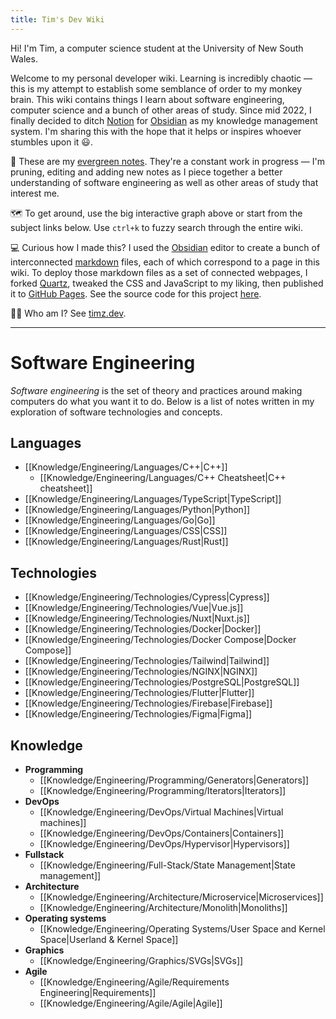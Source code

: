 ```yaml
---
title: Tim's Dev Wiki
---
```


Hi! I'm Tim, a computer science student at the University of New South Wales. 

Welcome to my personal developer wiki. Learning is incredibly chaotic — this is my attempt to establish some semblance of order to my monkey brain. This wiki contains things I learn about software engineering, computer science and a bunch of other areas of study. Since mid 2022, I finally decided to ditch [Notion](https://notion.so/) for [Obsidian](https://obsidian.md/) as my knowledge management system. I'm sharing this with the hope that it helps or inspires whoever stumbles upon it 😃.

🌲 These are my [evergreen notes](https://notes.andymatuschak.org/Evergreen_notes). They're a constant work in progress — I'm pruning, editing and adding new notes as I piece together a better understanding of software engineering as well as other areas of study that interest me.

🗺️ To get around, use the big interactive graph above or start from the subject links below. Use `ctrl+k` to fuzzy search through the entire wiki.

💻 Curious how I made this? I used the [Obsidian](https://obsidian.md/) editor to create a bunch of interconnected [markdown](https://www.markdownguide.org/) files, each of which correspond to a page in this wiki. To deploy those markdown files as a set of connected webpages, I forked <a href="https://github.com/jackyzha0/quartz">Quartz</a>, tweaked the CSS and JavaScript to my liking, then published it to [GitHub Pages](https://pages.github.com/). See the source code for this project <a href="https://github.com/Tymotex/wiki">here</a>.

👨‍💻 Who am I? See [timz.dev](https://timz.dev).

---

# Software Engineering
*Software engineering* is the set of theory and practices around making computers do what you want it to do. Below is a list of notes written in my exploration of software technologies and concepts.

## Languages
- [[Knowledge/Engineering/Languages/C++|C++]]
    - [[Knowledge/Engineering/Languages/C++ Cheatsheet|C++ cheatsheet]]
- [[Knowledge/Engineering/Languages/TypeScript|TypeScript]]
- [[Knowledge/Engineering/Languages/Python|Python]]
- [[Knowledge/Engineering/Languages/Go|Go]]
- [[Knowledge/Engineering/Languages/CSS|CSS]]
- [[Knowledge/Engineering/Languages/Rust|Rust]] 

## Technologies
- [[Knowledge/Engineering/Technologies/Cypress|Cypress]]
- [[Knowledge/Engineering/Technologies/Vue|Vue.js]]
- [[Knowledge/Engineering/Technologies/Nuxt|Nuxt.js]]
- [[Knowledge/Engineering/Technologies/Docker|Docker]]
- [[Knowledge/Engineering/Technologies/Docker Compose|Docker Compose]]
- [[Knowledge/Engineering/Technologies/Tailwind|Tailwind]]
- [[Knowledge/Engineering/Technologies/NGINX|NGINX]]
- [[Knowledge/Engineering/Technologies/PostgreSQL|PostgreSQL]]
- [[Knowledge/Engineering/Technologies/Flutter|Flutter]]
- [[Knowledge/Engineering/Technologies/Firebase|Firebase]]
- [[Knowledge/Engineering/Technologies/Figma|Figma]]

## Knowledge
- **Programming**
	- [[Knowledge/Engineering/Programming/Generators|Generators]]
	- [[Knowledge/Engineering/Programming/Iterators|Iterators]]
- **DevOps**
	- [[Knowledge/Engineering/DevOps/Virtual Machines|Virtual machines]]
	- [[Knowledge/Engineering/DevOps/Containers|Containers]]
	- [[Knowledge/Engineering/DevOps/Hypervisor|Hypervisors]]
- **Fullstack**
	- [[Knowledge/Engineering/Full-Stack/State Management|State management]]
- **Architecture**
	- [[Knowledge/Engineering/Architecture/Microservice|Microservices]]
	- [[Knowledge/Engineering/Architecture/Monolith|Monoliths]]
- **Operating systems**
	- [[Knowledge/Engineering/Operating Systems/User Space and Kernel Space|Userland & Kernel Space]]
- **Graphics**
    - [[Knowledge/Engineering/Graphics/SVGs|SVGs]]
- **Agile**
    - [[Knowledge/Engineering/Agile/Requirements Engineering|Requirements]]
    - [[Knowledge/Engineering/Agile/Agile|Agile]]


